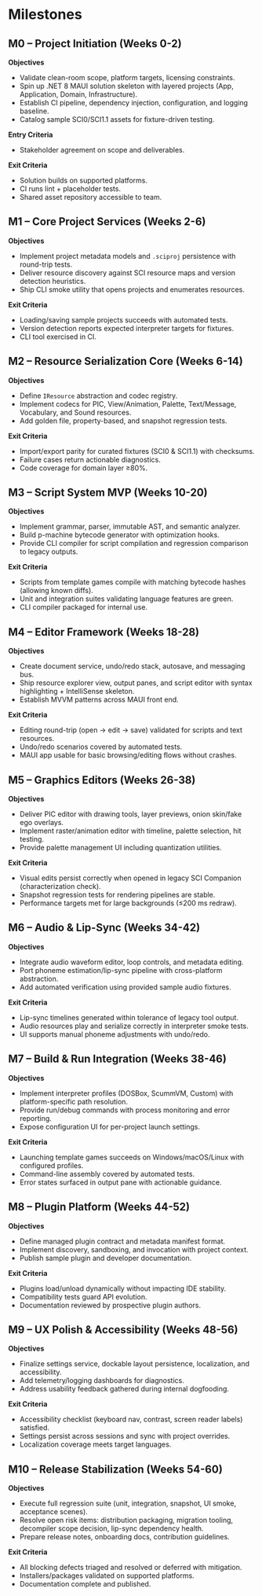 # Milestones

## M0 – Project Initiation (Weeks 0-2)
**Objectives**
- Validate clean-room scope, platform targets, licensing constraints.
- Spin up .NET 8 MAUI solution skeleton with layered projects (App, Application, Domain, Infrastructure).
- Establish CI pipeline, dependency injection, configuration, and logging baseline.
- Catalog sample SCI0/SCI1.1 assets for fixture-driven testing.

**Entry Criteria**
- Stakeholder agreement on scope and deliverables.

**Exit Criteria**
- Solution builds on supported platforms.
- CI runs lint + placeholder tests.
- Shared asset repository accessible to team.

## M1 – Core Project Services (Weeks 2-6)
**Objectives**
- Implement project metadata models and `.sciproj` persistence with round-trip tests.
- Deliver resource discovery against SCI resource maps and version detection heuristics.
- Ship CLI smoke utility that opens projects and enumerates resources.

**Exit Criteria**
- Loading/saving sample projects succeeds with automated tests.
- Version detection reports expected interpreter targets for fixtures.
- CLI tool exercised in CI.

## M2 – Resource Serialization Core (Weeks 6-14)
**Objectives**
- Define `IResource` abstraction and codec registry.
- Implement codecs for PIC, View/Animation, Palette, Text/Message, Vocabulary, and Sound resources.
- Add golden file, property-based, and snapshot regression tests.

**Exit Criteria**
- Import/export parity for curated fixtures (SCI0 & SCI1.1) with checksums.
- Failure cases return actionable diagnostics.
- Code coverage for domain layer ≥80%.

## M3 – Script System MVP (Weeks 10-20)
**Objectives**
- Implement grammar, parser, immutable AST, and semantic analyzer.
- Build p-machine bytecode generator with optimization hooks.
- Provide CLI compiler for script compilation and regression comparison to legacy outputs.

**Exit Criteria**
- Scripts from template games compile with matching bytecode hashes (allowing known diffs).
- Unit and integration suites validating language features are green.
- CLI compiler packaged for internal use.

## M4 – Editor Framework (Weeks 18-28)
**Objectives**
- Create document service, undo/redo stack, autosave, and messaging bus.
- Ship resource explorer view, output panes, and script editor with syntax highlighting + IntelliSense skeleton.
- Establish MVVM patterns across MAUI front end.

**Exit Criteria**
- Editing round-trip (open → edit → save) validated for scripts and text resources.
- Undo/redo scenarios covered by automated tests.
- MAUI app usable for basic browsing/editing flows without crashes.

## M5 – Graphics Editors (Weeks 26-38)
**Objectives**
- Deliver PIC editor with drawing tools, layer previews, onion skin/fake ego overlays.
- Implement raster/animation editor with timeline, palette selection, hit testing.
- Provide palette management UI including quantization utilities.

**Exit Criteria**
- Visual edits persist correctly when opened in legacy SCI Companion (characterization check).
- Snapshot regression tests for rendering pipelines are stable.
- Performance targets met for large backgrounds (≤200 ms redraw).

## M6 – Audio & Lip-Sync (Weeks 34-42)
**Objectives**
- Integrate audio waveform editor, loop controls, and metadata editing.
- Port phoneme estimation/lip-sync pipeline with cross-platform abstraction.
- Add automated verification using provided sample audio fixtures.

**Exit Criteria**
- Lip-sync timelines generated within tolerance of legacy tool output.
- Audio resources play and serialize correctly in interpreter smoke tests.
- UI supports manual phoneme adjustments with undo/redo.

## M7 – Build & Run Integration (Weeks 38-46)
**Objectives**
- Implement interpreter profiles (DOSBox, ScummVM, Custom) with platform-specific path resolution.
- Provide run/debug commands with process monitoring and error reporting.
- Expose configuration UI for per-project launch settings.

**Exit Criteria**
- Launching template games succeeds on Windows/macOS/Linux with configured profiles.
- Command-line assembly covered by automated tests.
- Error states surfaced in output pane with actionable guidance.

## M8 – Plugin Platform (Weeks 44-52)
**Objectives**
- Define managed plugin contract and metadata manifest format.
- Implement discovery, sandboxing, and invocation with project context.
- Publish sample plugin and developer documentation.

**Exit Criteria**
- Plugins load/unload dynamically without impacting IDE stability.
- Compatibility tests guard API evolution.
- Documentation reviewed by prospective plugin authors.

## M9 – UX Polish & Accessibility (Weeks 48-56)
**Objectives**
- Finalize settings service, dockable layout persistence, localization, and accessibility.
- Add telemetry/logging dashboards for diagnostics.
- Address usability feedback gathered during internal dogfooding.

**Exit Criteria**
- Accessibility checklist (keyboard nav, contrast, screen reader labels) satisfied.
- Settings persist across sessions and sync with project overrides.
- Localization coverage meets target languages.

## M10 – Release Stabilization (Weeks 54-60)
**Objectives**
- Execute full regression suite (unit, integration, snapshot, UI smoke, acceptance scenes).
- Resolve open risk items: distribution packaging, migration tooling, decompiler scope decision, lip-sync dependency health.
- Prepare release notes, onboarding docs, contribution guidelines.

**Exit Criteria**
- All blocking defects triaged and resolved or deferred with mitigation.
- Installers/packages validated on supported platforms.
- Documentation complete and published.
